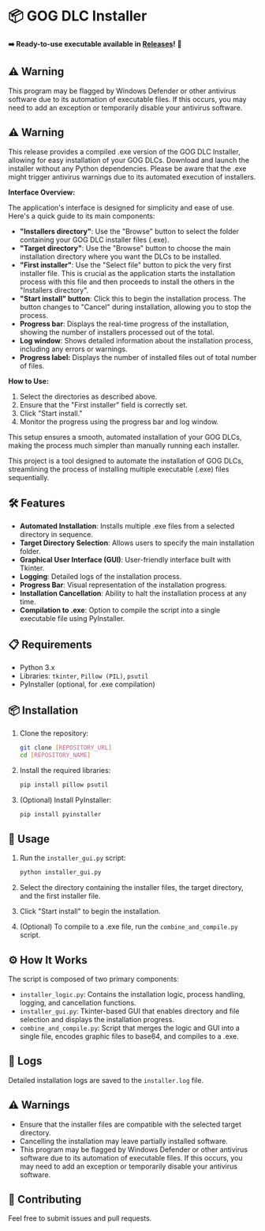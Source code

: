# 📦 GOG DLC Installer

**➡️ Ready-to-use executable available in [Releases](https://github.com/yoxan101/gog-dlc-installer/releases/tag/alpha)!** 🚀
## ⚠️ Warning
This program may be flagged by Windows Defender or other antivirus software due to its automation of executable files. If this occurs, you may need to add an exception or temporarily disable your antivirus software.
## ⚠️ Warning

This release provides a compiled .exe version of the GOG DLC Installer, allowing for easy installation of your GOG DLCs. Download and launch the installer without any Python dependencies. Please be aware that the .exe might trigger antivirus warnings due to its automated execution of installers.

**Interface Overview:**

The application's interface is designed for simplicity and ease of use. Here's a quick guide to its main components:

-   **"Installers directory"**: Use the "Browse" button to select the folder containing your GOG DLC installer files (.exe).
-   **"Target directory"**: Use the "Browse" button to choose the main installation directory where you want the DLCs to be installed.
-   **"First installer"**: Use the "Select file" button to pick the very first installer file. This is crucial as the application starts the installation process with this file and then proceeds to install the others in the "Installers directory".
-   **"Start install" button**: Click this to begin the installation process. The button changes to "Cancel" during installation, allowing you to stop the process.
-   **Progress bar**: Displays the real-time progress of the installation, showing the number of installers processed out of the total.
-   **Log window**: Shows detailed information about the installation process, including any errors or warnings.
-   **Progress label:** Displays the number of installed files out of total number of files.

**How to Use:**

1.  Select the directories as described above.
2.  Ensure that the "First installer" field is correctly set.
3.  Click "Start install."
4.  Monitor the progress using the progress bar and log window.

This setup ensures a smooth, automated installation of your GOG DLCs, making the process much simpler than manually running each installer.

This project is a tool designed to automate the installation of GOG DLCs, streamlining the process of installing multiple executable (.exe) files sequentially.

## 🛠️ Features

-   **Automated Installation**: Installs multiple .exe files from a selected directory in sequence.
-   **Target Directory Selection**: Allows users to specify the main installation folder.
-   **Graphical User Interface (GUI)**: User-friendly interface built with Tkinter.
-   **Logging**: Detailed logs of the installation process.
-   **Progress Bar**: Visual representation of the installation progress.
-   **Installation Cancellation**: Ability to halt the installation process at any time.
-   **Compilation to .exe**: Option to compile the script into a single executable file using PyInstaller.

## 📋 Requirements

-   Python 3.x
-   Libraries: `tkinter`, `Pillow (PIL)`, `psutil`
-   PyInstaller (optional, for .exe compilation)

## 📦 Installation

1.  Clone the repository:

    ```bash
    git clone [REPOSITORY_URL]
    cd [REPOSITORY_NAME]
    ```

2.  Install the required libraries:

    ```bash
    pip install pillow psutil
    ```

3.  (Optional) Install PyInstaller:

    ```bash
    pip install pyinstaller
    ```

## 🚀 Usage

1.  Run the `installer_gui.py` script:

    ```bash
    python installer_gui.py
    ```

2.  Select the directory containing the installer files, the target directory, and the first installer file.
3.  Click "Start install" to begin the installation.
4.  (Optional) To compile to a .exe file, run the `combine_and_compile.py` script.

## ⚙️ How It Works

The script is composed of two primary components:

-   `installer_logic.py`: Contains the installation logic, process handling, logging, and cancellation functions.
-   `installer_gui.py`: Tkinter-based GUI that enables directory and file selection and displays the installation progress.
-   `combine_and_compile.py`: Script that merges the logic and GUI into a single file, encodes graphic files to base64, and compiles to a .exe.

## 📄 Logs

Detailed installation logs are saved to the `installer.log` file.

## ⚠️ Warnings

-   Ensure that the installer files are compatible with the selected target directory.
-   Cancelling the installation may leave partially installed software.
-   This program may be flagged by Windows Defender or other antivirus software due to its automation of executable files. If this occurs, you may need to add an exception or temporarily disable your antivirus software.

## 🤝 Contributing

Feel free to submit issues and pull requests.